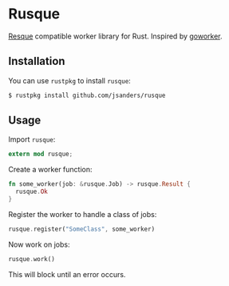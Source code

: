 # Rusque

[Resque](https://github.com/resque/resque) compatible worker library for Rust. Inspired by [goworker](https://github.com/benmanns/goworker).

## Installation

You can use `rustpkg` to install `rusque`:

```sh
$ rustpkg install github.com/jsanders/rusque
```

## Usage

Import `rusque`:

```rust
extern mod rusque;
```

Create a worker function:

```rust
fn some_worker(job: &rusque.Job) -> rusque.Result {
  rusque.Ok
}
```

Register the worker to handle a class of jobs:

```rust
rusque.register("SomeClass", some_worker)
```

Now work on jobs:

```rust
rusque.work()
```

This will block until an error occurs.
